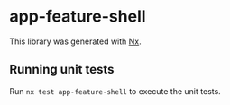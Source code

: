 # app-feature-shell

This library was generated with [Nx](https://nx.dev).

## Running unit tests

Run `nx test app-feature-shell` to execute the unit tests.
